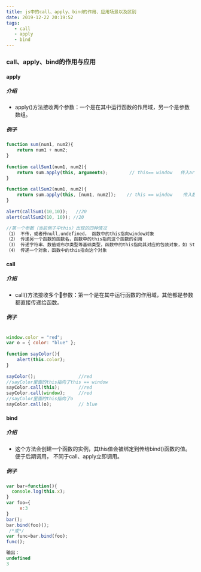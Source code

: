 ```yaml
---
title: js中的call、apply、bind的作用、应用场景以及区别
date: 2019-12-22 20:19:52
tags:
   - call
   - apply
   - bind
---
```


### call、apply、bind的作用与应用

#### apply
##### 介绍 
* apply()方法接收两个参数：一个是在其中运行函数的作用域，另一个是参数数组。

##### 例子
```js
function sum(num1, num2){
    return num1 + num2;
}
 
function callSum1(num1, num2){
    return sum.apply(this, arguments);        // this== window   传入arguments对象
}
 
function callSum2(num1, num2){
    return sum.apply(this, [num1, num2]);    // this == window    传入数组
}
 
alert(callSum1(10,10));   //20
alert(callSum2(10, 10)); //20

//第一个参数（当前例子中this）出现的四种情况
（1） 不传，或者传null,undefined， 函数中的this指向window对象
（2） 传递另一个函数的函数名，函数中的this指向这个函数的引用
（3） 传递字符串、数值或布尔类型等基础类型，函数中的this指向其对应的包装对象，如 String、Number、Boolean
（4） 传递一个对象，函数中的this指向这个对象
```

#### call

##### 介绍 
* call()方法接收多个参数：第一个是在其中运行函数的作用域，其他都是参数都直接传递给函数。

##### 例子
```js

window.color = "red";
var o = { color: "blue" };
 
function sayColor(){
    alert(this.color);
}
 
sayColor();                //red
//sayColor里面的this指向了this == window
sayColor.call(this);       //red
sayColor.call(window);     //red
//sayColor里面的this指向了o
sayColor.call(o);          // blue  

```


#### bind
##### 介绍 
* 这个方法会创建一个函数的实例，其this值会被绑定到传给bind()函数的值。 便于后期调用， 不同于call、apply立即调用。

##### 例子
```js
var bar=function(){   
  console.log(this.x);   
}
var foo={ 
     x:3   
}   
bar();  
bar.bind(foo)();
 /*或*/
var func=bar.bind(foo);
func();

输出：
undefined
3
```